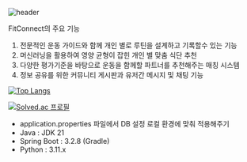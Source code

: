 ![header](https://capsule-render.vercel.app/api?type=venom&color=auto&height=300&section=header&text=FitConnect&fontSize=90)

FitConnect의 주요 기능

1. 전문적인 운동 가이드와 함께 개인 별로 루틴을 설계하고 기록할수 있는 기능
2. 머신러닝을 활용하여 영양 균형이 잡힌 개인 별 맞춤 식단 추천
3. 다양한 평가기준을 바탕으로 운동을 함께할 파트너를 추천해주는 매칭 시스템
4. 정보 공유를 위한 커뮤니티 게시판과 유저간 메시지 및 채팅 기능
   

[![Top Langs](https://github-readme-stats.vercel.app/api/top-langs/?username=jeork)](https://github.com/anuraghazra/github-readme-stats)





[![Solved.ac
프로필](http://mazassumnida.wtf/api/v2/generate_badge?boj=asdasd031)](https://solved.ac/asdasd031)

- application.properties 파일에서 DB 설정 로컬 환경에 맞춰 적용해주기
- Java : JDK 21
- Spring Boot : 3.2.8 (Gradle)
- Python : 3.11.x
